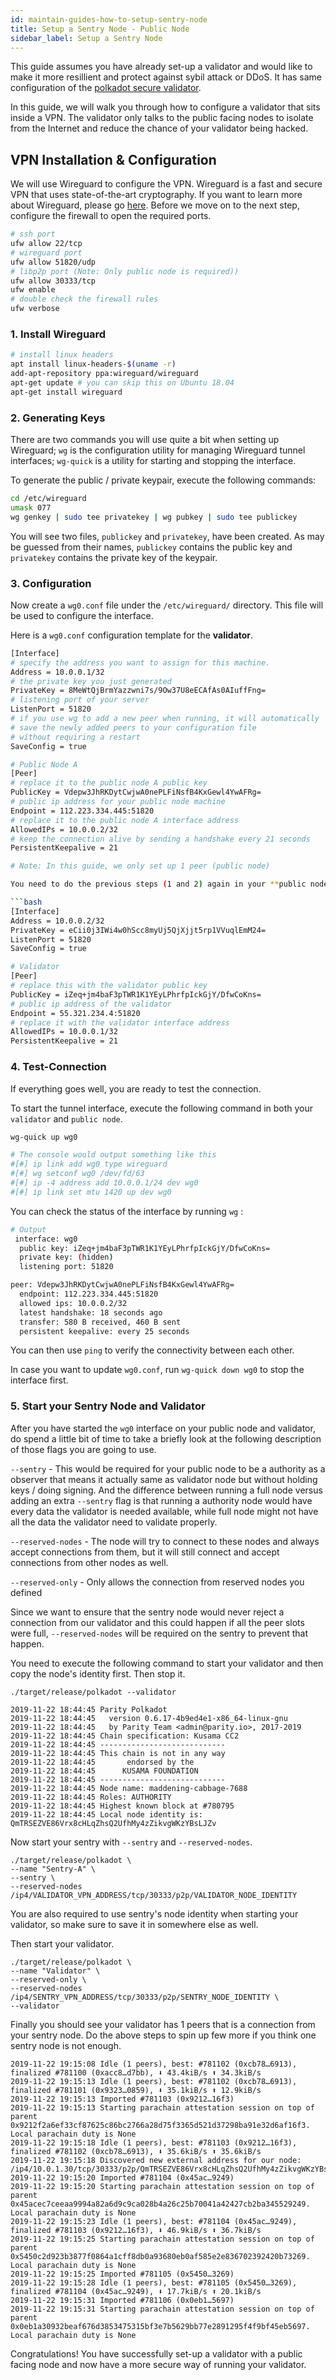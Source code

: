 ```yaml
---
id: maintain-guides-how-to-setup-sentry-node
title: Setup a Sentry Node - Public Node
sidebar_label: Setup a Sentry Node
---
```


This guide assumes you have already set-up a validator and would like to make it more resillient and protect against sybil attack or DDoS. It has same configuration of the [polkadot secure validator](https://github.com/w3f/polkadot-secure-validator).

In this guide, we will walk you through how to configure a validator that sits inside a VPN. The validator only talks to the public facing nodes to isolate from the Internet and reduce the chance of your validator being hacked.

## VPN Installation & Configuration

We will use Wireguard to configure the VPN. Wireguard is a fast and secure VPN that uses state-of-the-art cryptography. If you want to learn more about Wireguard, please go [here](https://www.wireguard.com/). Before we move on to the next step, configure the firewall to open the required ports.

```bash
# ssh port
ufw allow 22/tcp
# wireguard port
ufw allow 51820/udp
# libp2p port (Note: Only public node is required))
ufw allow 30333/tcp
ufw enable
# double check the firewall rules
ufw verbose
```

### 1. Install Wireguard

```bash
# install linux headers
apt install linux-headers-$(uname -r)
add-apt-repository ppa:wireguard/wireguard
apt-get update # you can skip this on Ubuntu 18.04
apt-get install wireguard
```

### 2. Generating Keys

There are two commands you will use quite a bit when setting up Wireguard; `wg` is the configuration utility for managing Wireguard tunnel interfaces; `wg-quick` is a utility  for starting and stopping the interface.

To generate the public / private keypair, execute the following commands:

```bash
cd /etc/wireguard
umask 077
wg genkey | sudo tee privatekey | wg pubkey | sudo tee publickey
```

You will see two files, `publickey` and `privatekey`, have been created.  As may be guessed from their names, `publickey` contains the public key and `privatekey` contains the private key of the keypair.


### 3. Configuration

Now create a `wg0.conf` file under the `/etc/wireguard/` directory.  This file will be used to configure the interface.

Here is a `wg0.conf` configuration template for the **validator**. 

```bash
[Interface]
# specify the address you want to assign for this machine.
Address = 10.0.0.1/32
# the private key you just generated
PrivateKey = 8MeWtQjBrmYazzwni7s/9Ow37U8eECAfAs0AIuffFng=
# listening port of your server
ListenPort = 51820
# if you use wg to add a new peer when running, it will automatically 
# save the newly added peers to your configuration file
# without requiring a restart
SaveConfig = true

# Public Node A   
[Peer]
# replace it to the public node A public key
PublicKey = Vdepw3JhRKDytCwjwA0nePLFiNsfB4KxGewl4YwAFRg=
# public ip address for your public node machine
Endpoint = 112.223.334.445:51820
# replace it to the public node A interface address
AllowedIPs = 10.0.0.2/32
# keep the connection alive by sending a handshake every 21 seconds
PersistentKeepalive = 21

# Note: In this guide, we only set up 1 peer (public node)

You need to do the previous steps (1 and 2) again in your **public node** but the `wg0.conf` configuration file will look like this:

```bash
[Interface]
Address = 10.0.0.2/32
PrivateKey = eCii0j3IWi4w0hScc8myUj5QjXjjt5rp1VVuqlEmM24=
ListenPort = 51820
SaveConfig = true

# Validator
[Peer]
# replace this with the validator public key
PublicKey = iZeq+jm4baF3pTWR1K1YEyLPhrfpIckGjY/DfwCoKns=
# public ip address of the validator
Endpoint = 55.321.234.4:51820
# replace it with the validator interface address
AllowedIPs = 10.0.0.1/32
PersistentKeepalive = 21
```
### 4. Test-Connection

If everything goes well, you are ready to test the connection.

To start the tunnel interface, execute the following command in both your `validator` and `public node`.

```bash
wg-quick up wg0

# The console would output something like this
#[#] ip link add wg0 type wireguard
#[#] wg setconf wg0 /dev/fd/63
#[#] ip -4 address add 10.0.0.1/24 dev wg0
#[#] ip link set mtu 1420 up dev wg0
```

You can check the status of the interface by running `wg` :

```bash
# Output
 interface: wg0
  public key: iZeq+jm4baF3pTWR1K1YEyLPhrfpIckGjY/DfwCoKns=
  private key: (hidden)
  listening port: 51820

peer: Vdepw3JhRKDytCwjwA0nePLFiNsfB4KxGewl4YwAFRg=
  endpoint: 112.223.334.445:51820
  allowed ips: 10.0.0.2/32
  latest handshake: 18 seconds ago
  transfer: 580 B received, 460 B sent
  persistent keepalive: every 25 seconds
```

You can then use `ping` to verify the connectivity between each other. 

In case you want to update `wg0.conf`, run `wg-quick down wg0` to stop the interface first.

### 5. Start your Sentry Node and Validator

After you have started the `wg0` interface on your public node and validator, do spend a little bit of time to take a briefly look at the following description of those flags you are going to use. 

`--sentry` - This would be required for your public node to be a authority as a observer that means it actually same as validator node but without holding keys / doing signing. And the difference between running a full node versus adding an extra `--sentry` flag is that running a authority node would have every data the validator is needed available, while full node might not have all the data the validator need to validate properly.

`--reserved-nodes` - The node will try to connect to these nodes and always accept connections from them, but it will still connect and accept connections from other nodes as well. 

`--reserved-only` - Only allows the connection from reserved nodes you defined

Since we want to ensure that the sentry node would never reject a connection from our validator and this could happen if all the peer slots were full, `--reserved-nodes` will be required on the sentry to prevent that happen.

You need to execute the following command to start your validator and then copy the node's identity first. Then stop it.

`./target/release/polkadot --validator`

```
2019-11-22 18:44:45 Parity Polkadot
2019-11-22 18:44:45   version 0.6.17-4b9ed4e1-x86_64-linux-gnu
2019-11-22 18:44:45   by Parity Team <admin@parity.io>, 2017-2019
2019-11-22 18:44:45 Chain specification: Kusama CC2
2019-11-22 18:44:45 ----------------------------
2019-11-22 18:44:45 This chain is not in any way
2019-11-22 18:44:45       endorsed by the
2019-11-22 18:44:45      KUSAMA FOUNDATION
2019-11-22 18:44:45 ----------------------------
2019-11-22 18:44:45 Node name: maddening-cabbage-7688
2019-11-22 18:44:45 Roles: AUTHORITY
2019-11-22 18:44:45 Highest known block at #780795
2019-11-22 18:44:45 Local node identity is: QmTRSEZVE86Vrx8cHLqZhsQ2UfhMy4zZikvgWKzYBsLJZv
```

Now start your sentry with `--sentry` and `--reserved-nodes`. 

```
./target/release/polkadot \
--name "Sentry-A" \
--sentry \
--reserved-nodes /ip4/VALIDATOR_VPN_ADDRESS/tcp/30333/p2p/VALIDATOR_NODE_IDENTITY
```

You are also required to use sentry's node identity when starting your validator, so make sure to save it in somewhere else as well.

Then start your validator.

```
./target/release/polkadot \
--name "Validator" \
--reserved-only \ 
--reserved-nodes /ip4/SENTRY_VPN_ADDRESS/tcp/30333/p2p/SENTRY_NODE_IDENTITY \
--validator
```

Finally you should see your validator has 1 peers that is a connection from your sentry node. Do the above steps to spin up few more if you think one sentry node is not enough.

```
2019-11-22 19:15:08 Idle (1 peers), best: #781102 (0xcb78…6913), finalized #781100 (0xacc8…d7bb), ⬇ 43.4kiB/s ⬆ 34.3kiB/s
2019-11-22 19:15:13 Idle (1 peers), best: #781102 (0xcb78…6913), finalized #781101 (0x9323…0859), ⬇ 35.1kiB/s ⬆ 12.9kiB/s
2019-11-22 19:15:13 Imported #781103 (0x9212…16f3)
2019-11-22 19:15:13 Starting parachain attestation session on top of parent 0x9212f2a6ef33cf87625c86bc2766a28d75f3365d521d37298ba91e32d6af16f3. Local parachain duty is None
2019-11-22 19:15:18 Idle (1 peers), best: #781103 (0x9212…16f3), finalized #781102 (0xcb78…6913), ⬇ 35.6kiB/s ⬆ 35.6kiB/s
2019-11-22 19:15:18 Discovered new external address for our node: /ip4/10.0.1.30/tcp/30333/p2p/QmTRSEZVE86Vrx8cHLqZhsQ2UfhMy4zZikvgWKzYBsLJZv
2019-11-22 19:15:20 Imported #781104 (0x45ac…9249)
2019-11-22 19:15:20 Starting parachain attestation session on top of parent 0x45acec7ceeaa9994a82a6d9c9ca028b4a26c25b70041a42427cb2ba345529249. Local parachain duty is None
2019-11-22 19:15:23 Idle (1 peers), best: #781104 (0x45ac…9249), finalized #781103 (0x9212…16f3), ⬇ 46.9kiB/s ⬆ 36.7kiB/s
2019-11-22 19:15:25 Starting parachain attestation session on top of parent 0x5450c2d923b3877f0864a1cff8db0a93680eb0af585e2e836702392420b73269. Local parachain duty is None
2019-11-22 19:15:25 Imported #781105 (0x5450…3269)
2019-11-22 19:15:28 Idle (1 peers), best: #781105 (0x5450…3269), finalized #781104 (0x45ac…9249), ⬇ 17.7kiB/s ⬆ 20.1kiB/s
2019-11-22 19:15:31 Imported #781106 (0x0eb1…5697)
2019-11-22 19:15:31 Starting parachain attestation session on top of parent 0x0eb1a30932beaf676d3853475315bf3e7b5629bb77e2891295f4f9bf45eb5697. Local parachain duty is None
```

Congratulations! You have successfully set-up a validator with a public facing node and now have a more secure way of running your validator.
